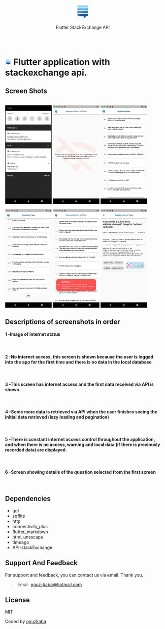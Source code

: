 <p align="center"><img src="assets\appBar_icon.png" width=50></p>
<center> Flutter StackExchange API </center>


</br></br>
# <img src="assets\appBar_icon.png" width=20> Flutter application with stackexchange api.

## Screen Shots
</br>
<img src="assets\ss\ss1.png" width=30%> <img src="assets\ss\ss2.png" width=30%> <img src="assets\ss\ss3.png" width=30%>

<img src="assets\ss\ss4.png" width=30%> <img src="assets\ss\ss5.png" width=30%> <img src="assets\ss\ss6.png" width=30%>

## Descriptions of screenshots in order

#### 1 -Image of internet status
</br>

#### 2 -No internet access, this screen is shown because the user is logged into the app for the first time and there is no data in the local database
</br>

#### 3 -This screen has internet access and the first data received via API is shown.
</br>

#### 4 -Some more data is retrieved via API when the user finishes seeing the initial data retrieved (lazy loading and pagination)
</br>

#### 5 -There is constant internet access control throughout the application, and when there is no access, warning and local data (if there is previously recorded data) are displayed.
</br>

#### 6 -Screen showing details of the question selected from the first screen
</br>

## Dependencies
- get 
- sqflite
- http
- connectivity_plus
- flutter_markdown
- html_unescape
- timeago
- API-stackExchange


## Support And Feedback
For support and feedback, you can contact us via email. Thank you.
> Email: [oguz-kaba@hotmail.com](mailto:oguz-kaba@hotmail.com)

## License
[MIT](./LICENSE)

Coded by [oguzkaba](https://github.com/oguzkaba)
